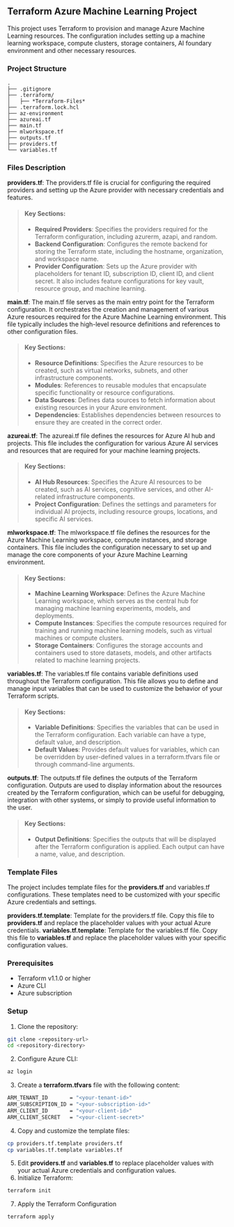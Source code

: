 ## Terraform Azure Machine Learning Project

This project uses Terraform to provision and manage Azure Machine Learning resources. The configuration includes setting up a machine learning workspace, compute clusters, storage containers, AI foundary environment and other necessary resources.

### Project Structure

```
.
├── .gitignore
├── .terraform/
│   ├── *Terraform-Files*
├── .terraform.lock.hcl
├── az-environment
├── azureai.tf
├── main.tf
├── mlworkspace.tf
├── outputs.tf
├── providers.tf
└── variables.tf
```

### Files Description
<b>providers.tf</b>: The providers.tf file is crucial for configuring the required providers and setting up the Azure provider with necessary credentials and features.

> #### Key Sections:
> + <b>Required Providers</b>: Specifies the providers required for the Terraform configuration, including azurerm, azapi, and random.
> + <b>Backend Configuration</b>: Configures the remote backend for storing the Terraform state, including the hostname, organization, and workspace name.
> + <b>Provider Configuration</b>: Sets up the Azure provider with placeholders for tenant ID, subscription ID, client ID, and client secret. It also includes feature configurations for key vault, resource group, and machine learning.

<b>main.tf</b>: The main.tf file serves as the main entry point for the Terraform configuration. It orchestrates the creation and management of various Azure resources required for the Azure Machine Learning environment. This file typically includes the high-level resource definitions and references to other configuration files.

> #### Key Sections:
> + <b>Resource Definitions</b>: Specifies the Azure resources to be created, such as virtual networks, subnets, and other infrastructure components.
> + <b>Modules</b>: References to reusable modules that encapsulate specific functionality or resource configurations.
> + <b>Data Sources</b>: Defines data sources to fetch information about existing resources in your Azure environment.
> + <b>Dependencies</b>: Establishes dependencies between resources to ensure they are created in the correct order.

<b>azureai.tf</b>: The azureai.tf file defines the resources for Azure AI hub and projects. This file includes the configuration for various Azure AI services and resources that are required for your machine learning projects.

> #### Key Sections:
> + <b>AI Hub Resources</b>: Specifies the Azure AI resources to be created, such as AI services, cognitive services, and other AI-related infrastructure components.
> + <b>Project Configuration</b>: Defines the settings and parameters for individual AI projects, including resource groups, locations, and specific AI services.

<b>mlworkspace.tf</b>: The mlworkspace.tf file defines the resources for the Azure Machine Learning workspace, compute instances, and storage containers. This file includes the configuration necessary to set up and manage the core components of your Azure Machine Learning environment.

> #### Key Sections:
> + <b>Machine Learning Workspace</b>: Defines the Azure Machine Learning workspace, which serves as the central hub for managing machine learning experiments, models, and deployments.
> + <b>Compute Instances</b>: Specifies the compute resources required for training and running machine learning models, such as virtual machines or compute clusters.
> + <b>Storage Containers</b>: Configures the storage accounts and containers used to store datasets, models, and other artifacts related to machine learning projects.

<b>variables.tf</b>: The variables.tf file contains variable definitions used throughout the Terraform configuration. This file allows you to define and manage input variables that can be used to customize the behavior of your Terraform scripts.

> #### Key Sections:
> + <b>Variable Definitions</b>: Specifies the variables that can be used in the Terraform configuration. Each variable can have a type, default value, and description.
> + <b>Default Values</b>: Provides default values for variables, which can be overridden by user-defined values in a terraform.tfvars file or through command-line arguments.

<b>outputs.tf</b>: The outputs.tf file defines the outputs of the Terraform configuration. Outputs are used to display information about the resources created by the Terraform configuration, which can be useful for debugging, integration with other systems, or simply to provide useful information to the user.

> #### Key Sections:
> + <b>Output Definitions</b>: Specifies the outputs that will be displayed after the Terraform configuration is applied. Each output can have a name, value, and description.


### Template Files
The project includes template files for the <b>providers.tf</b> and variables.tf</b> configurations. These templates need to be customized with your specific Azure credentials and settings.

<b>providers.tf.template</b>: Template for the providers.tf file. Copy this file to <b>providers.tf</b> and replace the placeholder values with your actual Azure credentials.
<b>variables.tf.template</b>: Template for the variables.tf file. Copy this file to <b>variables.tf</b> and replace the placeholder values with your specific configuration values.

### Prerequisites
+ Terraform v1.1.0 or higher
+ Azure CLI
+ Azure subscription

### Setup
1. Clone the repository:
```sh
git clone <repository-url>
cd <repository-directory>
```
2. Configure Azure CLI:
```sh
az login
```
3. Create a <b>terraform.tfvars</b> file with the following content:
```sh
ARM_TENANT_ID       = "<your-tenant-id>"
ARM_SUBSCRIPTION_ID = "<your-subscription-id>"
ARM_CLIENT_ID       = "<your-client-id>"
ARM_CLIENT_SECRET   = "<your-client-secret>"
```
4. Copy and customize the template files:
```sh
cp providers.tf.template providers.tf
cp variables.tf.template variables.tf
```
5. Edit <b>providers.tf</b> and <b>variables.tf</b> to replace placeholder values with your actual Azure credentials and configuration values.
6. Initialize Terraform:
```sh
terraform init
```
7. Apply the Terraform Configuration
```sh
terraform apply
```
